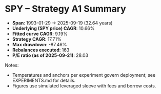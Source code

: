 # SPY – Strategy A1 Summary

- **Span**: 1993-01-29 → 2025-09-19 (32.64 years)
- **Underlying (SPY price) CAGR**: 10.66%
- **Fitted curve CAGR**: 9.19%
- **Strategy CAGR**: 17.71%
- **Max drawdown**: -87.46%
- **Rebalances executed**: 163
- **P/E ratio (as of 2025-09-21)**: 28.03

Notes:

- Temperatures and anchors per experiment govern deployment; see EXPERIMENTS.md for details.
- Figures use simulated leveraged sleeve with fees and borrow costs.

